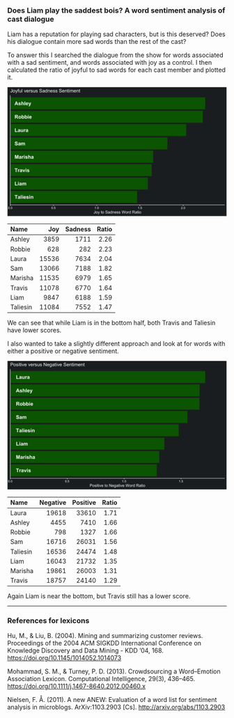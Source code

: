 
### Does Liam play the saddest bois? A word sentiment analysis of cast dialogue

Liam has a reputation for playing sad characters, but is this deserved?
Does his dialogue contain more sad words than the rest of the cast?

To answer this I searched the dialogue from the show for words
associated with a sad sentiment, and words associated with joy as a
control. I then calculated the ratio of joyful to sad words for each
cast member and plotted it.

![joyful vs sad](../plots/joySadPlot.png)

| Name     |   Joy | Sadness | Ratio |
| :------- | ----: | ------: | ----: |
| Ashley   |  3859 |    1711 |  2.26 |
| Robbie   |   628 |     282 |  2.23 |
| Laura    | 15536 |    7634 |  2.04 |
| Sam      | 13066 |    7188 |  1.82 |
| Marisha  | 11535 |    6979 |  1.65 |
| Travis   | 11078 |    6770 |  1.64 |
| Liam     |  9847 |    6188 |  1.59 |
| Taliesin | 11084 |    7552 |  1.47 |

We can see that while Liam is in the bottom half, both Travis and
Taliesin have lower scores.

I also wanted to take a slightly different approach and look at for
words with either a positive or negative sentiment.

![positive vs negative](../plots/positiveNegativePlot.png)

| Name     | Negative | Positive | Ratio |
| :------- | -------: | -------: | ----: |
| Laura    |    19618 |    33610 |  1.71 |
| Ashley   |     4455 |     7410 |  1.66 |
| Robbie   |      798 |     1327 |  1.66 |
| Sam      |    16716 |    26031 |  1.56 |
| Taliesin |    16536 |    24474 |  1.48 |
| Liam     |    16043 |    21732 |  1.35 |
| Marisha  |    19861 |    26003 |  1.31 |
| Travis   |    18757 |    24140 |  1.29 |

Again Liam is near the bottom, but Travis still has a lower score.

-----

### References for lexicons

Hu, M., & Liu, B. (2004). Mining and summarizing customer reviews.
Proceedings of the 2004 ACM SIGKDD International Conference on Knowledge
Discovery and Data Mining - KDD ’04, 168.
<https://doi.org/10.1145/1014052.1014073>

Mohammad, S. M., & Turney, P. D. (2013). Crowdsourcing a Word–Emotion
Association Lexicon. Computational Intelligence, 29(3), 436–465.
<https://doi.org/10.1111/j.1467-8640.2012.00460.x>

Nielsen, F. Å. (2011). A new ANEW: Evaluation of a word list for
sentiment analysis in microblogs. ArXiv:1103.2903 \[Cs\].
<http://arxiv.org/abs/1103.2903>
